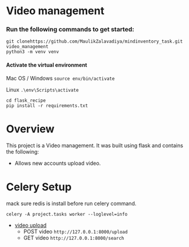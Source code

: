 # Video management

### Run the following commands to get started:
```
git clonehttps://github.com/MaulikZalavadiya/mindinventory_task.git video_management
python3 -m venv venv
```

#### Activate the virtual environment

Mac OS / Windows
```source env/bin/activate```

Linux
```.\env\Scripts\activate```

```
cd flask_recipe
pip install -r requirements.txt
```


# Overview

This project is a Video management.
It was built using flask and contains the following:

* Allows new accounts upload video.

# Celery Setup
mack sure redis is install before run celery command.

```celery -A project.tasks worker --loglevel=info```


* [video upload](#CRUD)
  * POST video ```http://127.0.0.1:8000/upload```
  * GET video ```http://127.0.0.1:8000/search```


